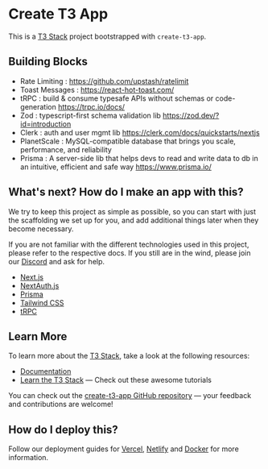 # Create T3 App

This is a [T3 Stack](https://create.t3.gg/) project bootstrapped with `create-t3-app`.

## Building Blocks

- Rate Limiting : https://github.com/upstash/ratelimit
- Toast Messages : https://react-hot-toast.com/
- tRPC : build & consume typesafe APIs without schemas or code-generation https://trpc.io/docs/
- Zod : typescript-first schema validation lib https://zod.dev/?id=introduction
- Clerk : auth and user mgmt lib https://clerk.com/docs/quickstarts/nextjs
- PlanetScale : MySQL-compatible database that brings you scale, performance, and reliability
- Prisma : A server-side lib that helps devs to read and write data to db in an intuitive, efficient and safe way https://www.prisma.io/

## What's next? How do I make an app with this?

We try to keep this project as simple as possible, so you can start with just the scaffolding we set up for you, and add additional things later when they become necessary.

If you are not familiar with the different technologies used in this project, please refer to the respective docs. If you still are in the wind, please join our [Discord](https://t3.gg/discord) and ask for help.

- [Next.js](https://nextjs.org)
- [NextAuth.js](https://next-auth.js.org)
- [Prisma](https://prisma.io)
- [Tailwind CSS](https://tailwindcss.com)
- [tRPC](https://trpc.io)

## Learn More

To learn more about the [T3 Stack](https://create.t3.gg/), take a look at the following resources:

- [Documentation](https://create.t3.gg/)
- [Learn the T3 Stack](https://create.t3.gg/en/faq#what-learning-resources-are-currently-available) — Check out these awesome tutorials

You can check out the [create-t3-app GitHub repository](https://github.com/t3-oss/create-t3-app) — your feedback and contributions are welcome!

## How do I deploy this?

Follow our deployment guides for [Vercel](https://create.t3.gg/en/deployment/vercel), [Netlify](https://create.t3.gg/en/deployment/netlify) and [Docker](https://create.t3.gg/en/deployment/docker) for more information.

